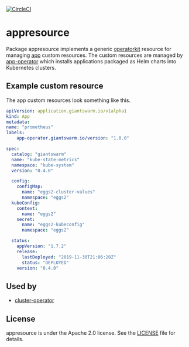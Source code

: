 [![CircleCI](https://circleci.com/gh/giantswarm/appresource.svg?style=shield)](https://circleci.com/gh/giantswarm/appresource)

# appresource

Package appresource implements a generic [operatorkit] resource for managing
[app] custom resources. The custom resources are managed by [app-operator]
which installs applications packaged as Helm charts into Kubernetes clusters.

## Example custom resource

The app custom resources look something like this.

```yaml
apiVersion: application.giantswarm.io/v1alpha1
kind: App
metadata:
name: "prometheus"
labels:
    app-operator.giantswarm.io/version: "1.0.0"

spec:
  catalog: "giantswarm"
  name: "kube-state-metrics"
  namespace: "kube-system"
  version: "0.4.0"

  config:
    configMap:
      name: "eggs2-cluster-values"
      namespace: "eggs2"
  kubeConfig:
    context:
      name: "eggs2"
    secret:
      name: "eggs2-kubeconfig"
      namespace: "eggs2"

  status:
    appVersion: "1.7.2"
    release:
      lastDeployed: "2019-11-30T21:06:20Z"
      status: "DEPLOYED"
    version: "0.4.0"
```

## Used by

- [cluster-operator]

## License

appresource is under the Apache 2.0 license. See the [LICENSE](LICENSE) file
for details.

[app]: https://github.com/giantswarm/apiextensions/blob/master/pkg/apis/application/v1alpha1/app_types.go
[app-operator]: https://github.com/giantswarm/app-operator
[cluster-operator]: https://github.com/giantswarm/app-operator
[operatorkit]: https://github.com/giantswarm/operatorkit
[release-operator]: https://github.com/giantswarm/release-operator
